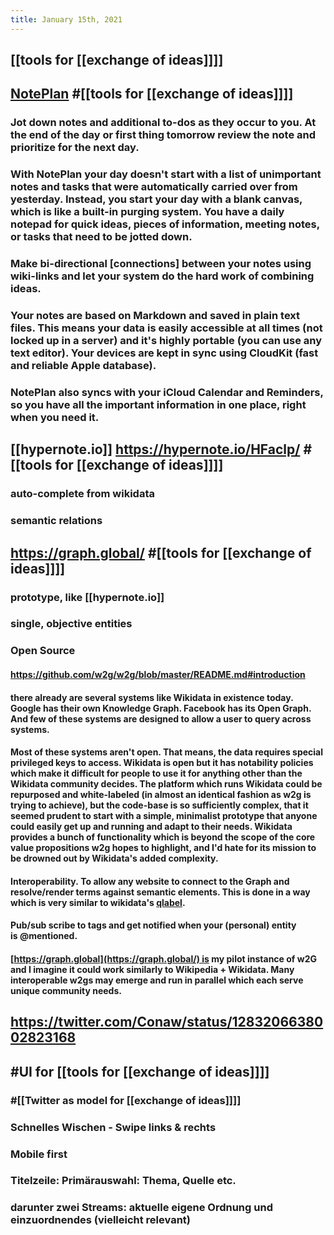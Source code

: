 ```yaml
---
title: January 15th, 2021
---
```


## [[tools for [[exchange of ideas]]]]

## [NotePlan](https://noteplan.co/) #[[tools for [[exchange of ideas]]]]
### Jot down notes and additional to-dos as they occur to you. At the end of the day or first thing tomorrow review the note and prioritize for the next day.

### With NotePlan your day doesn't start with a list of unimportant notes and tasks that were automatically carried over from yesterday. Instead, you start your day with a blank canvas, which is like a built-in purging system. You have a daily notepad for quick ideas, pieces of information, meeting notes, or tasks that need to be jotted down.

### Make bi-directional [connections] between your notes using wiki-links and let your system do the hard work of combining ideas.

### Your notes are based on Markdown and saved in plain text files. This means your data is easily accessible at all times (not locked up in a server) and it's highly portable (you can use any text editor). Your devices are kept in sync using CloudKit (fast and reliable Apple database).

### NotePlan also syncs with your iCloud Calendar and Reminders, so you have all the important information in one place, right when you need it.

## [[hypernote.io]] https://hypernote.io/HFaclp/ #[[tools for [[exchange of ideas]]]] 
### auto-complete from wikidata

### semantic relations

## https://graph.global/ #[[tools for [[exchange of ideas]]]]
### prototype, like [[hypernote.io]]

### single, objective entities

### Open Source
#### https://github.com/w2g/w2g/blob/master/README.md#introduction

#### there already are several systems like Wikidata in existence today. Google has their own Knowledge Graph. Facebook has its Open Graph. And few of these systems are designed to allow a user to query across systems.

#### Most of these systems aren't open. That means, the data requires special privileged keys to access. Wikidata is open but it has notability policies which make it difficult for people to use it for anything other than the Wikidata community decides. The platform which runs Wikidata could be repurposed and white-labeled (in almost an identical fashion as w2g is trying to achieve), but the code-base is so sufficiently complex, that it seemed prudent to start with a simple, minimalist prototype that anyone could easily get up and running and adapt to their needs. Wikidata provides a bunch of functionality which is beyond the scope of the core value propositions w2g hopes to highlight, and I'd hate for its mission to be drowned out by Wikidata's added complexity.

#### Interoperability. To allow any website to connect to the Graph and resolve/render terms against semantic elements. This is done in a way which is very similar to wikidata's [qlabel](http://googleknowledge.github.io/qlabel).

#### Pub/sub scribe to tags and get notified when your (personal) entity is @mentioned.

#### [https://graph.global](https://graph.global/) is my pilot instance of w2G and I imagine it could work similarly to Wikipedia + Wikidata. Many interoperable w2gs may emerge and run in parallel which each serve unique community needs.

## https://twitter.com/Conaw/status/1283206638002823168

## #UI for [[tools for [[exchange of ideas]]]]
### #[[Twitter as model for [[exchange of ideas]]]]

### Schnelles Wischen - Swipe links & rechts

### Mobile first

### Titelzeile: Primärauswahl: Thema, Quelle etc.

### darunter zwei Streams: aktuelle eigene Ordnung und einzuordnendes (vielleicht relevant)
